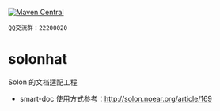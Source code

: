 [![Maven Central](https://img.shields.io/maven-central/v/org.noear/solonhat-parent.svg)](https://search.maven.org/search?q=g:org.noear%20AND%20solonhat)

` QQ交流群：22200020 `


# solonhat

Solon 的文档适配工程


* smart-doc 使用方式参考：http://solon.noear.org/article/169
